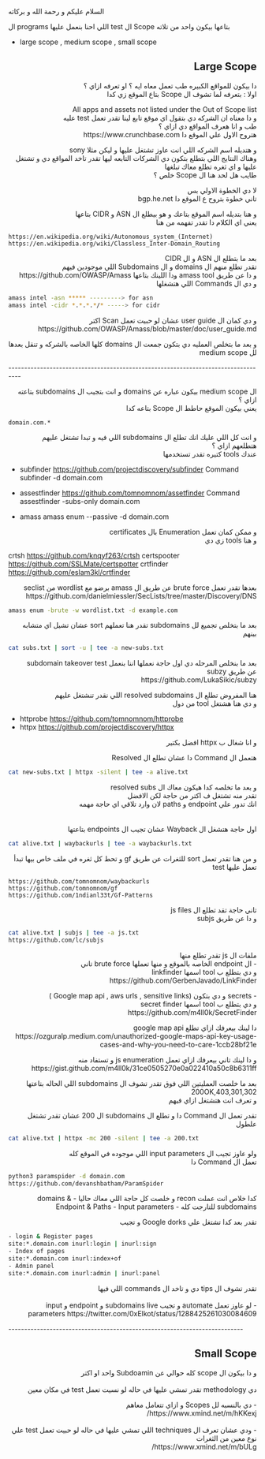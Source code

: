السلام عليكم و رحمة الله و بركاته

ال programs اللي احنا بنعمل عليها test ال Scope بتاعها بيكون واحد من تلاته
- large scope , medium scope , small scope

## <h2 dir="rtl" align="right"> Large Scope </h2>
<p dir="rtl" align="right">
دا بيكون للمواقع الكبيره طب تعمل معاه ايه ؟ او تعرفه ازاي ؟ <br>
اولا : بتعرفه لما تشوف ال Scope بتاع الموقع زي كدا <br>
</p>

<p dir="rtl" align="right">
All <company> apps and assets not listed under the Out of Scope list <br>
و دا معناه ان الشركه دي بتقول اي موقع تابع لينا تقدر تعمل test عليه <br>
طب و انا هعرف المواقع دي ازاي ؟ <br>
هتروح الاول علي الموقع دا https://www.crunchbase.com <br>
</p>

<p dir="rtl" align="right">
و هتديله اسم الشركه اللي انت عاوز تشتغل عليها و ليكن مثلا sony<br>
 وهناك النتايج اللي بتطلع بتكون دي الشركات التابعه ليها تقدر تاخد المواقع دي و تشتغل عليها و اي ثغره تطلع معاك تبلغها <br>
طايب هل لحد هنا ال Scope خلص ؟<br>
</p>

<p dir="rtl" align="right">
لا دي الخطوة الاولي بس<br>
تاني خطوة بتروح ع الموقع دا bgp.he.net
</p>

<p dir="rtl" align="right">
و هنا بتديله اسم الموقع بتاعك و هو بيطلع ال ASN و CIDR بتاعها<br>
يعني اي الكلام دا تقدر تفهمه من هنا
</p>

```url
https://en.wikipedia.org/wiki/Autonomous_system_(Internet)
https://en.wikipedia.org/wiki/Classless_Inter-Domain_Routing
```

<p dir="rtl" align="right">
بعد ما بتطلع ال ASN و ال CIDR  <br>
تقدر تطلع منهم ال domains و ال Subdomains اللي موجودين فيهم<br>
و دا عن طريق amass tool ودا اللينك بتاعها https://github.com/OWASP/Amass<br>
و دي ال Commands اللي هتشغلها
</p>

```bash
amass intel -asn ***** ---------> for asn
amass intel -cidr *.*.*.*/* -----> for cidr
```

<p dir="rtl" align="right">
و دي كمان ال user guide عشان لو حبيت تعمل Scan اكتر<br>
https://github.com/OWASP/Amass/blob/master/doc/user_guide.md
</p>

<p dir="rtl" align="right">
و بعد ما بتخلص العمليه دي بتكون جمعت ال domains كلها الخاصه بالشركه و تنقل بعدها لل medium scope
</p>
----------------------------------------------------------------------------------

<p dir="rtl" align="right">
ال medium scope بيكون عباره عن domains و انت بتجيب ال subdomains بتاعته<br>
ازاي ؟<br>
يعني بيكون الموقع حاطط ال Scope بتاعه كدا<br>
</p>

```url
domain.com.*
```

<p dir="rtl" align="right">
و انت كل اللي عليك انك تطلع ال subdomains اللي فيه و تبدا تشتغل عليهم<br>
هتطلعهم ازاي ؟<br>
عندك tools كتيره تقدر تستخدمها<br>
</p>

- subfinder
https://github.com/projectdiscovery/subfinder
Command
subfinder -d domain.com

- assestfinder
https://github.com/tomnomnom/assetfinder
Command
assestfinder -subs-only domain.com

- amass
amass enum --passive -d domain.com

<p dir="rtl" align="right">
و ممكن كمان تعمل Enumeration بال certificates<br>
و هنا tools زي دي<br>
</p>

crtsh
https://github.com/knqyf263/crtsh
certspooter
https://github.com/SSLMate/certspotter
crtfinder
https://github.com/eslam3kl/crtfinder

<p dir="rtl" align="right">
بعدها تقدر تعمل brute force
عن طريق ال amass  برضو مع wordlist من seclist
https://github.com/danielmiessler/SecLists/tree/master/Discovery/DNS
</p>

```bash
amass enum -brute -w wordlist.txt -d example.com
```

<p dir="rtl" align="right">
بعد ما بتخلص تجميع لل subdomains تقدر هنا تعملهم sort عشان تشيل اي متشابه بينهم<br>
</p>

```bash
cat subs.txt | sort -u | tee -a new-subs.txt
```

<p dir="rtl" align="right">
بعد ما بنخلص المرحله دي اول حاجة نعملها اننا بنعمل subdomain takeover test<br>
عن طريق subzy<br>
https://github.com/LukaSikic/subzy
</p>

<p dir="rtl" align="right">
هنا المفروض تطلع ال resolved subdomains اللي نقدر تنشتغل عليهم<br>
و دي هنا هشتغل tool من دول<br>
</p>

- httprobe
https://github.com/tomnomnom/httprobe
- httpx
https://github.com/projectdiscovery/httpx

<p dir="rtl" align="right">
و انا شغال ب httpx افضل بكتير
</p>

<p dir="rtl" align="right">
هتعمل ال Command دا عشان تطلع ال Resolved
</p>

```bash
cat new-subs.txt | httpx -silent | tee -a alive.txt
```

<p dir="rtl" align="right">
و بعد ما تخلصه كدا هيكون معاك ال resolved subs<br>
تقدر منه تشتغل ف اكتر من حاجة لكن الافضل<br>
انك تدور علي endpoint و paths لان وارد تلاقي اي حاجة مهمه<br>
<br>
<br>
اول حاجة هتشغل ال Wayback عشان تجيب ال endpoints بتاعتها<br>
</p>

```bash
cat alive.txt | waybackurls | tee -a waybackurls.txt
```

<p dir="rtl" align="right">
و من هنا تقدر تعمل sort للثغرات عن طريق gf و تحط كل ثغره في ملف خاص بيها تبدأ تعمل عليها test<br>
</p>

```urls
https://github.com/tomnomnom/waybackurls
https://github.com/tomnomnom/gf
https://github.com/1ndianl33t/Gf-Patterns
```

<p dir="rtl" align="right">
تاني حاجة تقد تطلع ال js files<br>
و دا عن طريق subjs<br>
</p>

```bash
cat alive.txt | subjs | tee -a js.txt
https://github.com/lc/subjs
```

<p dir="rtl" align="right">
ملفات ال js تقدر تطلع منها<br>
- ال endpoint الخاصه بالموقع و منها تعملها brute force تاني<br>
و دي بتطلع ب tool اسمها linkfinder<br>
https://github.com/GerbenJavado/LinkFinder<br>
</p>

<p dir="rtl" align="right">
- secrets و دي بتكون (Google map api , aws urls , sensitive links )<br>
و دي بتطلع ب tool اسمها secret finder<br>
https://github.com/m4ll0k/SecretFinder
</p>

<p dir="rtl" align="right">
دا لينك بيعرفك ازاي تطلع google map api<br>
https://ozguralp.medium.com/unauthorized-google-maps-api-key-usage-cases-and-why-you-need-to-care-1ccb28bf21e<br>
</p>


<p dir="rtl" align="right">
و دا لينك تاني بيعرفك ازاي تعمل js enumeration و تستفاد منه
https://gist.github.com/m4ll0k/31ce0505270e0a022410a50c8b6311ff
</p>

<p dir="rtl" align="right">
بعد ما خلصت العمليتين اللي فوق تقدر تشوف ال subdomains اللي الحاله بتاعتها 200OK,403,301,302<br>
و تعرف انت هتشتغل ازاي فيهم<br>
</p>

<p dir="rtl" align="right">
تقدر تعمل ال Command دا و تطلع ال subdomains ال 200 عشان تقدر تشتغل علطول<br>
</p>

```bash
cat alive.txt | httpx -mc 200 -silent | tee -a 200.txt
```

<p dir="rtl" align="right">
ولو عاوز تجيب ال input parameters اللي موجوده في الموقع كله<br>
تعمل ال Command دا<br>
</p>

```bash
python3 paramspider -d domain.com
https://github.com/devanshbatham/ParamSpider
```

<p dir="rtl" align="right">
كدا خلاص انت عملت recon و خلصت كل حاجة اللي معاك حاليا
- domains & subdomains   للتارجت كله
- Endpoint & Paths
- Input parameters
</p>

<p dir="rtl" align="right">
تقدر بعد كدا تشتغل علي Google dorks و تجيب
</p>

```bash
- login & Register pages
site:*.domain.com inurl:login | inurl:sign
- Index of pages
site:*.domain.com inurl:index+of
- Admin panel
site:*.domain.com inurl:admin | inurl:panel
```

<p dir="rtl" align="right">
تقدر تشوف ال tips دي و تاخد ال commands اللي فيها
<br>
<br>
- لو عاوز تعمل automate و تجيب subdomains live و endpoint و input parameters
https://twitter.com/0xElkot/status/1288425261030084609
</p>
--------------------------------------------------------------------------

## <h2 dir="rtl" align="right"> Small Scope </h2>

<p dir="rtl" align="right">
و دا بيكون ال scope كله حوالي عن Subdoamin واحد او اكتر<br>
<br>
دي methodology تقدر تمشي عليها في حاله لو نسيت تعمل test في مكان معين<br>
</p>

<p dir="rtl" align="right">
- دي بالنسبه لل Scopes و ازاي تتعامل معاهم<br>
https://www.xmind.net/m/hKKexj/<br>
<br>
- ودي عشان تعرف ال techniques اللي تمشي عليها في حاله لو حبيت تعمل test علي نوع معين من الثغرات<br>
https://www.xmind.net/m/bULg/<br>
<p dir="rtl" align="right">
